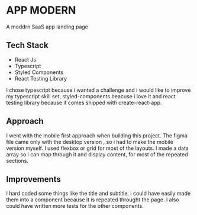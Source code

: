 # APP MODERN
A moddrn SaaS app landing page

## Tech Stack
* React Js
* Typescript
* Styled Components
* React Testing Library


I chose typescript because i wanted a challenge and i would like to improve
my typescript skill set, styled-components beacuse i love it and react testing
library because it comes shipped with create-react-app.


## Approach
I went with the mobile first approach when building this project. The figma file 
came only with the desktop version , so i had to make the mobile version myself.
I used flexbox or grid for most of the layouts. I made a data array so i can map
through it and display content, for most of the repeated sections.


## Improvements
I hard coded some things like the title and subtitle, i could have easily 
made them into a component because it is repeated throught the page. I 
also could have written more tests for the other components.
